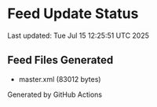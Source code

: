 # Feed Update Status
Last updated: Tue Jul 15 12:25:51 UTC 2025

## Feed Files Generated
- master.xml (83012 bytes)

Generated by GitHub Actions
